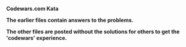 **Codewars.com Kata**

**The earlier files contain answers to the problems.**

**The other files are posted without the solutions for others to get the 'codewars' experience.**



